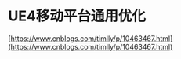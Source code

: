 # UE4移动平台通用优化

[https://www.cnblogs.com/timlly/p/10463467.html](https://www.cnblogs.com/timlly/p/10463467.html)

